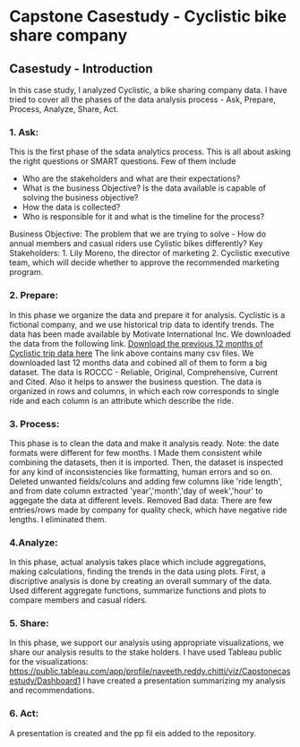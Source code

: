 # Capstone Casestudy - Cyclistic bike share company

## Casestudy - Introduction 
In this case study, I analyzed Cyclistic, a bike sharing company data. I have tried to cover all the phases of the data analysis process - Ask, Prepare, Process, Analyze, Share, Act.

### 1. Ask:
This is the first phase of the sdata analytics process. This is all about asking the right questions or SMART questions.
Few of them include
* Who are the stakeholders and what are their expectations?
* What is the business Objective? Is the data available is capable of solving the business objective?
* How the data is collected?
* Who is responsible for it and what is the timeline for the process?

Business Objective: The problem that we are trying to solve - How do annual members and casual riders use Cylistic bikes differently?
Key Stakeholders: 
    1. Lily Moreno,  the director of marketing
    2. Cyclistic executive team, which will decide whether to approve the recommended marketing program.


### 2. Prepare:
In this phase we organize the data and prepare it for analysis.
Cyclistic is a fictional company, and we use historical trip data to identify trends. The data has been made available by Motivate International Inc. 
We downloaded the data from the following link. 
[Download the previous 12 months of Cyclistic trip data here](https://divvy-tripdata.s3.amazonaws.com/index.html)
The link above contains many csv files. We downloaded last 12 months data and cobined all of them to form a big dataset. 
The data is ROCCC - Reliable, Original, Comprehensive, Current and Cited. Also it helps to answer the business question.
The data is organized in rows and columns, in which each row corresponds to single ride and each column is an attribute which describe the ride.

### 3. Process:
This phase is to clean the data and make it analysis ready. 
Note: the date formats were different for few months. I Made them consistent while combining the datasets, then it is imported. 
Then, the dataset is inspected for any kind of inconsistencies like formatting, human errors and so on.
Deleted unwanted fields/coluns and adding few columns like 'ride length', and from date column extracted 'year','month','day of week','hour' to aggegate the data at different levels.
Removed Bad data: There are few entries/rows made by company for quality check, which have negative ride lengths. I eliminated them.

### 4.Analyze:
In this phase, actual analysis takes place which include aggregations, making calculations, finding the trends in the data using plots. 
First, a discriptive analysis is done by creating an overall summary of the data.
Used different aggregate functions, summarize functions and plots to compare members and casual riders. 


### 5. Share:
In this phase, we support our analysis using appropriate visualizations, we share our analysis results to the stake holders.
I have used Tableau public for the visualizations: https://public.tableau.com/app/profile/naveeth.reddy.chitti/viz/Capstonecasestudy/Dashboard1
I have created a presentation summarizing my analysis and recommendations.

### 6. Act:
A presentation is created and the pp fil eis added to the repository. 
